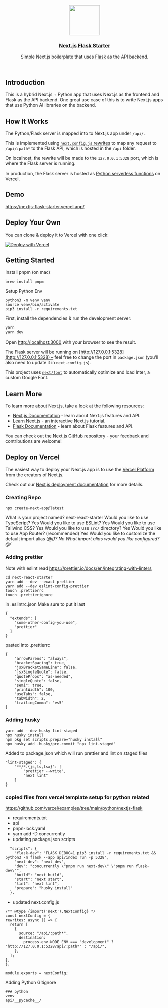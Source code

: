 <p align="center">
  <a href="https://nextjs-flask-starter.vercel.app/">
    <img src="https://assets.vercel.com/image/upload/v1588805858/repositories/vercel/logo.png" height="96">
    <h3 align="center">Next.js Flask Starter</h3>
  </a>
</p>

<p align="center">Simple Next.js boilerplate that uses <a href="https://flask.palletsprojects.com/">Flask</a> as the API backend.</p>

<br/>

## Introduction

This is a hybrid Next.js + Python app that uses Next.js as the frontend and Flask as the API backend. One great use case of this is to write Next.js apps that use Python AI libraries on the backend.

## How It Works

The Python/Flask server is mapped into to Next.js app under `/api/`.

This is implemented using [`next.config.js` rewrites](https://github.com/vercel/examples/blob/main/python/nextjs-flask/next.config.js) to map any request to `/api/:path*` to the Flask API, which is hosted in the `/api` folder.

On localhost, the rewrite will be made to the `127.0.0.1:5328` port, which is where the Flask server is running.

In production, the Flask server is hosted as [Python serverless functions](https://vercel.com/docs/concepts/functions/serverless-functions/runtimes/python) on Vercel.

## Demo

https://nextjs-flask-starter.vercel.app/

## Deploy Your Own

You can clone & deploy it to Vercel with one click:

[![Deploy with Vercel](https://vercel.com/button)](https://vercel.com/new/clone?demo-title=Next.js%20Flask%20Starter&demo-description=Simple%20Next.js%20boilerplate%20that%20uses%20Flask%20as%20the%20API%20backend.&demo-url=https%3A%2F%2Fnextjs-flask-starter.vercel.app%2F&demo-image=%2F%2Fimages.ctfassets.net%2Fe5382hct74si%2F795TzKM3irWu6KBCUPpPz%2F44e0c6622097b1eea9b48f732bf75d08%2FCleanShot_2023-05-23_at_12.02.15.png&project-name=Next.js%20Flask%20Starter&repository-name=nextjs-flask-starter&repository-url=https%3A%2F%2Fgithub.com%2Fvercel%2Fexamples%2Ftree%2Fmain%2Fpython%2Fnextjs-flask&from=vercel-examples-repo)

## Getting Started

Install pnpm (on mac)
```
brew install pnpm
```

Setup Python Env
```
python3 -m venv venv
source venv/bin/activate
pip3 install -r requirements.txt
```

First, install the dependencies & run the development server:

```bash
yarn
yarn dev
```

Open [http://localhost:3000](http://localhost:3000) with your browser to see the result.

The Flask server will be running on [http://127.0.0.1:5328](http://127.0.0.1:5328) – feel free to change the port in `package.json` (you'll also need to update it in `next.config.js`).

This project uses [`next/font`](https://nextjs.org/docs/basic-features/font-optimization) to automatically optimize and load Inter, a custom Google Font.

## Learn More

To learn more about Next.js, take a look at the following resources:

- [Next.js Documentation](https://nextjs.org/docs) - learn about Next.js features and API.
- [Learn Next.js](https://nextjs.org/learn) - an interactive Next.js tutorial.
- [Flask Documentation](https://flask.palletsprojects.com/en/1.1.x/) - learn about Flask features and API.

You can check out [the Next.js GitHub repository](https://github.com/vercel/next.js/) - your feedback and contributions are welcome!

## Deploy on Vercel

The easiest way to deploy your Next.js app is to use the [Vercel Platform](https://vercel.com/new?utm_medium=default-template&filter=next.js&utm_source=create-next-app&utm_campaign=create-next-app-readme) from the creators of Next.js.

Check out our [Next.js deployment documentation](https://nextjs.org/docs/deployment) for more details.

### Creating Repo

`npx create-next-app@latest`

What is your project named? next-react-starter
Would you like to use TypeScript? Yes
Would you like to use ESLint? Yes
Would you like to use Tailwind CSS? Yes
Would you like to use `src/` directory? Yes
Would you like to use App Router? (recommended) Yes
Would you like to customize the default import alias (@/_)? No
What import alias would you like configured? @/_

### Adding prettier

Note with eslint read https://prettier.io/docs/en/integrating-with-linters

```
cd next-react-starter
yarn add --dev --exact prettier
yarn add --dev eslint-config-prettier
touch .prettierrc
touch .prettierignore
```

in .eslintrc.json Make sure to put it last

```
{
  "extends": [
    "some-other-config-you-use",
    "prettier"
  ]
}
```

pasted into .prettierrc

```
{
    "arrowParens": "always",
    "bracketSpacing": true,
    "jsxBracketSameLine": false,
    "jsxSingleQuote": false,
    "quoteProps": "as-needed",
    "singleQuote": false,
    "semi": true,
    "printWidth": 100,
    "useTabs": false,
    "tabWidth": 2,
    "trailingComma": "es5"
}
```

### Adding husky

```
yarn add --dev husky lint-staged
npx husky install
npm pkg set scripts.prepare="husky install"
npx husky add .husky/pre-commit "npx lint-staged"
```

Added to package.json which will run prettier and lint on staged files

```
"lint-staged": {
    "**/*.{js,ts,tsx}": [
        "prettier --write",
        "next lint"
    ]
}
```
### copied files from vercel template setup for python related
https://github.com/vercel/examples/tree/main/python/nextjs-flask
- requirements.txt
- api
- pnpn-lock.yaml
- yarn add -D concurrently
- updating package.json scripts
```
  "scripts": {
    "flask-dev": "FLASK_DEBUG=1 pip3 install -r requirements.txt && python3 -m flask --app api/index run -p 5328",
    "next-dev": "next dev",
    "dev": "concurrently \"pnpm run next-dev\" \"pnpm run flask-dev\"",
    "build": "next build",
    "start": "next start",
    "lint": "next lint",
    "prepare": "husky install"
  },
  ```
  - updated next.config.js
  ```
  /** @type {import('next').NextConfig} */
const nextConfig = {
  rewrites: async () => {
    return [
      {
        source: "/api/:path*",
        destination:
          process.env.NODE_ENV === "development" ? "http://127.0.0.1:5328/api/:path*" : "/api/",
      },
    ];
  },
};

module.exports = nextConfig;
```

Adding Python Gitignore
```
### python
venv
api/__pycache__/
```

